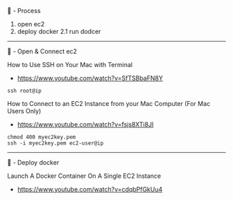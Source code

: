 🧸 - Process
1. open ec2 
2. deploy docker 
	2.1 run dodcer

---

🧸 - Open & Connect ec2 

How to Use SSH on Your Mac with Terminal
- https://www.youtube.com/watch?v=SfTSBbaFN8Y
```
ssh root@ip
```

How to Connect to an EC2 Instance from your Mac Computer (For Mac Users Only)
- https://www.youtube.com/watch?v=fsjs8XTi8JI
```
chmod 400 myec2key.pem
ssh -i myec2key.pem ec2-user@ip
```

---

🧸 - Deploy docker

Launch A Docker Container On A Single EC2 Instance
- https://www.youtube.com/watch?v=cdqbPfGkUu4
```

```
